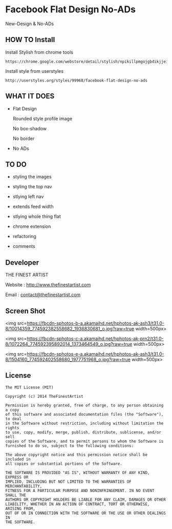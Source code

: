 Facebook Flat Design No-ADs
===================

New-Design & No-ADs


HOW TO Install
----------------

Install Stylish from chrome tools

    https://chrome.google.com/webstore/detail/stylish/npikillpmgojgbdikjjeihibdlhncili

Install style from userstyles
    
    http://userstyles.org/styles/99968/facebook-flat-design-no-ads


WHAT IT DOES
----------------


* Flat Design
    
    Rounded style profile image

    No box-shadow

    No border

* No ADs


TO DO
----------------
* styling the images
* styling the top nav
* stlying left nav
* extends feed width
* stlying whole thing flat
* chrome extension

* refactoring
* comments
    
    
Developer
----------------
THE FINEST ARTIST

Website : http://www.thefinestartist.com

Email : contact@thefinestartist.com



Screen Shot
----------------
<img src=https://fbcdn-sphotos-b-a.akamaihd.net/hphotos-ak-ash3/t31.0-8/10014359_774592382558682_1936830681_o.jpg?raw=true width=500px>


<img src=https://fbcdn-sphotos-c-a.akamaihd.net/hphotos-ak-prn2/t31.0-8/1072264_774592395892014_1373464549_o.jpg?raw=true width=500px>


<img src=https://fbcdn-sphotos-e-a.akamaihd.net/hphotos-ak-ash3/t31.0-8/1504160_774592402558680_1977751968_o.jpg?raw=true width=500px>

## License

    The MIT License (MIT)

    Copyright (c) 2014 TheFinestArtist

    Permission is hereby granted, free of charge, to any person obtaining a copy
    of this software and associated documentation files (the "Software"), to deal
    in the Software without restriction, including without limitation the rights
    to use, copy, modify, merge, publish, distribute, sublicense, and/or sell
    copies of the Software, and to permit persons to whom the Software is
    furnished to do so, subject to the following conditions:

    The above copyright notice and this permission notice shall be included in
    all copies or substantial portions of the Software.

    THE SOFTWARE IS PROVIDED "AS IS", WITHOUT WARRANTY OF ANY KIND, EXPRESS OR
    IMPLIED, INCLUDING BUT NOT LIMITED TO THE WARRANTIES OF MERCHANTABILITY,
    FITNESS FOR A PARTICULAR PURPOSE AND NONINFRINGEMENT. IN NO EVENT SHALL THE
    AUTHORS OR COPYRIGHT HOLDERS BE LIABLE FOR ANY CLAIM, DAMAGES OR OTHER
    LIABILITY, WHETHER IN AN ACTION OF CONTRACT, TORT OR OTHERWISE, ARISING FROM,
    OUT OF OR IN CONNECTION WITH THE SOFTWARE OR THE USE OR OTHER DEALINGS IN
    THE SOFTWARE.

